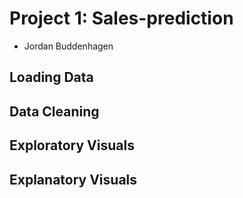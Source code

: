 # Project 1: Sales-prediction
- Jordan Buddenhagen 
## Loading Data
## Data Cleaning
## Exploratory Visuals 
## Explanatory Visuals
